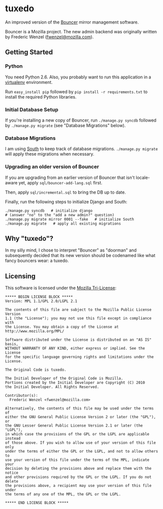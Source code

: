 tuxedo
======

An improved version of the [Bouncer](https://wiki.mozilla.org/Bouncer) mirror
management software.

Bouncer is a Mozilla project. The new admin backend was originally written by
Frederic Wenzel (fwenzel@mozilla.com).

Getting Started
---------------

### Python
You need Python 2.6. Also, you probably want to run this application in a
[virtualenv][virtualenv] environment.

Run ``easy_install pip`` followed by ``pip install -r requirements.txt``
to install the required Python libraries.

[virtualenv]: http://pypi.python.org/pypi/virtualenv

### Initial Database Setup
If you're installing a new copy of Bouncer, run ``./manage.py syncdb``
followed by ``./manage.py migrate`` (see "Database Migrations" below).

### Database Migrations
I am using [South](http://south.aeracode.org/) to keep track of database
migrations. ``./manage.py migrate`` will apply these migrations when
necessary.

### Upgrading an older version of Bouncer
If you are upgrading from an earlier version of Bouncer that isn't locale-
aware yet, apply ``sql/bouncer-add-lang.sql`` first.

Then, apply ``sql/incremental.sql`` to bring the DB up to date.

Finally, run the following steps to initialize Django and South:

    ./manage.py syncdb   # initialize django
    # (answer "no" to the "add a new admin?" question)
    ./manage.py migrate mirror 0001 --fake   # initialize South
    ./manage.py migrate   # apply all existing migrations

Why "tuxedo"?
-------------
In my silly mind, I chose to interpret "Bouncer" as "doorman" and subsequently
decided that its new version should be codenamed like what fancy bouncers wear:
a tuxedo.

Licensing
---------
This software is licensed under the [Mozilla Tri-License][MPL]:

    ***** BEGIN LICENSE BLOCK *****
    Version: MPL 1.1/GPL 2.0/LGPL 2.1

    The contents of this file are subject to the Mozilla Public License Version
    1.1 (the "License"); you may not use this file except in compliance with
    the License. You may obtain a copy of the License at
    http://www.mozilla.org/MPL/

    Software distributed under the License is distributed on an "AS IS" basis,
    WITHOUT WARRANTY OF ANY KIND, either express or implied. See the License
    for the specific language governing rights and limitations under the
    License.

    The Original Code is tuxedo.

    The Initial Developer of the Original Code is Mozilla.
    Portions created by the Initial Developer are Copyright (C) 2010
    the Initial Developer. All Rights Reserved.

    Contributor(s):
      Frederic Wenzel <fwenzel@mozilla.com>

    Alternatively, the contents of this file may be used under the terms of
    either the GNU General Public License Version 2 or later (the "GPL"), or
    the GNU Lesser General Public License Version 2.1 or later (the "LGPL"),
    in which case the provisions of the GPL or the LGPL are applicable instead
    of those above. If you wish to allow use of your version of this file only
    under the terms of either the GPL or the LGPL, and not to allow others to
    use your version of this file under the terms of the MPL, indicate your
    decision by deleting the provisions above and replace them with the notice
    and other provisions required by the GPL or the LGPL. If you do not delete
    the provisions above, a recipient may use your version of this file under
    the terms of any one of the MPL, the GPL or the LGPL.

    ***** END LICENSE BLOCK *****

[MPL]: http://www.mozilla.org/MPL/

